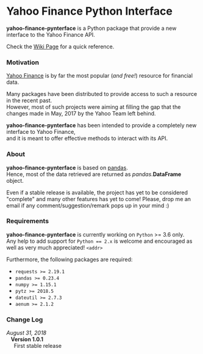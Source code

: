 # Yahoo Finance Python Interface


**yahoo-finance-pynterface** is a Python package that provide a new interface to the Yahoo Finance API.

Check the [Wiki Page](https://github.com/andrea-dm/yahoo-finance-pynterface/wiki) for a quick reference.


### Motivation
 [Yahoo Finance](https://finance.yahoo.com/) is by far the most popular (_and free!_) resource for financial data. 

Many packages have been distributed to provide access to such a resource in the recent past.<br />
However, most of such projects were aiming at filling the gap that the changes made in May, 2017 by the Yahoo Team left behind.

**yahoo-finance-pynterface** has been intended to provide a completely new interface to Yahoo Finance,<br />
and it is meant to offer effective methods to interact with its API. 


### About
**yahoo-finance-pynterface** is based on [pandas](https://pandas.pydata.org/).<br />
Hence, most of the data retrieved are returned as _pandas_.**DataFrame** object. 

Even if a stable release is available, the project has yet to be considered "complete" and many other features has yet to come!
Please, drop me an email if any comment/suggestion/remark pops up in your mind :)


### Requirements
**yahoo-finance-pynterface** is currently working on <code>Python</code> >= 3.6 only. <br />
Any help to add support for `Python == 2.x` is welcome and encouraged as well as very much appreciated! `<addr>`

Furthermore, the following packages are required:

- `requests >= 2.19.1`
- `pandas >= 0.23.4`
- `numpy >= 1.15.1`
- `pytz >= 2018.5`
- `dateutil >= 2.7.3`
- `aenum >= 2.1.2`


### Change Log

 _August 31, 2018_ <br />
&nbsp;&nbsp; **Version 1.0.1** <br />
&nbsp;&nbsp;&nbsp;&nbsp; First stable release
